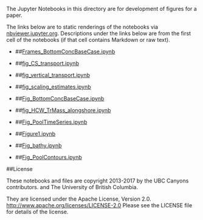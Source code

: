 The Jupyter Notebooks in this directory are for development of figures for a paper.

The links below are to static renderings of the notebooks via
[nbviewer.jupyter.org](http://nbviewer.jupyter.org/).
Descriptions under the links below are from the first cell of the notebooks
(if that cell contains Markdown or raw text).

* ##[Frames_BottomConcBaseCase.ipynb](http://nbviewer.jupyter.org/urls/bitbucket.org/canyonsubc/outputanalysisnotebooks/raw/tip/PythonScripts/Paper1Figures/Frames_BottomConcBaseCase.ipynb)  
    
* ##[fig_CS_transport.ipynb](http://nbviewer.jupyter.org/urls/bitbucket.org/canyonsubc/outputanalysisnotebooks/raw/tip/PythonScripts/Paper1Figures/fig_CS_transport.ipynb)  
    
* ##[fig_vertical_transport.ipynb](http://nbviewer.jupyter.org/urls/bitbucket.org/canyonsubc/outputanalysisnotebooks/raw/tip/PythonScripts/Paper1Figures/fig_vertical_transport.ipynb)  
    
* ##[fig_scaling_estimates.ipynb](http://nbviewer.jupyter.org/urls/bitbucket.org/canyonsubc/outputanalysisnotebooks/raw/tip/PythonScripts/Paper1Figures/fig_scaling_estimates.ipynb)  
    
* ##[Fig_BottomConcBaseCase.ipynb](http://nbviewer.jupyter.org/urls/bitbucket.org/canyonsubc/outputanalysisnotebooks/raw/tip/PythonScripts/Paper1Figures/Fig_BottomConcBaseCase.ipynb)  
    
* ##[fig_HCW_TrMass_alongshore.ipynb](http://nbviewer.jupyter.org/urls/bitbucket.org/canyonsubc/outputanalysisnotebooks/raw/tip/PythonScripts/Paper1Figures/fig_HCW_TrMass_alongshore.ipynb)  
    
* ##[Fig_PoolTimeSeries.ipynb](http://nbviewer.jupyter.org/urls/bitbucket.org/canyonsubc/outputanalysisnotebooks/raw/tip/PythonScripts/Paper1Figures/Fig_PoolTimeSeries.ipynb)  
    
* ##[Figure1.ipynb](http://nbviewer.jupyter.org/urls/bitbucket.org/canyonsubc/outputanalysisnotebooks/raw/tip/PythonScripts/Paper1Figures/Figure1.ipynb)  
    
* ##[Fig_bathy.ipynb](http://nbviewer.jupyter.org/urls/bitbucket.org/canyonsubc/outputanalysisnotebooks/raw/tip/PythonScripts/Paper1Figures/Fig_bathy.ipynb)  
    
* ##[Fig_PoolContours.ipynb](http://nbviewer.jupyter.org/urls/bitbucket.org/canyonsubc/outputanalysisnotebooks/raw/tip/PythonScripts/Paper1Figures/Fig_PoolContours.ipynb)  
    

##License

These notebooks and files are copyright 2013-2017
by the UBC Canyons contributors.
and The University of British Columbia.

They are licensed under the Apache License, Version 2.0.
http://www.apache.org/licenses/LICENSE-2.0
Please see the LICENSE file for details of the license.
